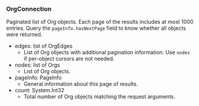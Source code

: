 ### OrgConnection
Paginated list of Org objects. Each page of the results includes at most 1000 entries. Query the `pageInfo.hasNextPage` field to know whether all objects were returned.

- edges: list of OrgEdges
  - List of Org objects with additional pagination information. Use `nodes` if per-object cursors are not needed.
- nodes: list of Orgs
  - List of Org objects.
- pageInfo: PageInfo
  - General information about this page of results.
- count: System.Int32
  - Total number of Org objects matching the request arguments.
